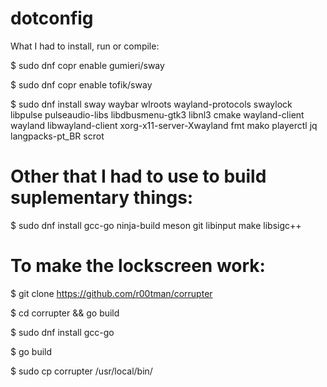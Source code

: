 # dotconfig

What I had to install, run or compile:

$ sudo dnf copr enable gumieri/sway

$ sudo dnf copr enable tofik/sway

$ sudo dnf install sway waybar wlroots wayland-protocols swaylock libpulse pulseaudio-libs libdbusmenu-gtk3 libnl3 cmake wayland-client wayland libwayland-client xorg-x11-server-Xwayland fmt mako playerctl jq langpacks-pt_BR scrot 


# Other that I had to use to build suplementary things:

$ sudo dnf install gcc-go ninja-build meson git libinput make libsigc++ 

# To make the lockscreen work:

$ git clone https://github.com/r00tman/corrupter

$ cd corrupter && go build

$ sudo dnf install gcc-go

$ go build

$ sudo cp corrupter /usr/local/bin/
